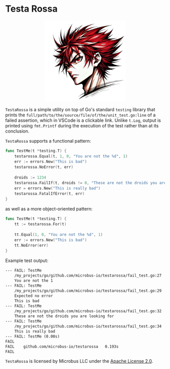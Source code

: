 # Testa Rossa

<p align="center"><img src="testarossa.png" width="256"></p><p></p>

`TestaRossa` is a simple utility on top of Go's standard `testing` library that prints the `full/path/to/the/source/file/of/the/unit_test.go:line` of a failed assertion, which in VSCode is a clickable link. Unlike `t.Log`, output is printed using `fmt.Printf` during the execution of the test rather than at its conclusion.

`TestaRossa` supports a functional pattern:

```go
func TestMe(t *testing.T) {
    testarossa.Equal(t, 1, 0, "You are not the %d", 1)
    err := errors.New("This is bad")
    testarossa.NoError(t, err)

    droids := 1234
    testarossa.FailIf(t, droids != 0, "These are not the droids you are looking for")
    err = errors.New("This is really bad")
    testarossa.FatalIfError(t, err)
}
```

as well as a more object-oriented pattern:

```go
func TestMe(t *testing.T) {
    tt := testarossa.For(t)

    tt.Equal(1, 0, "You are not the %d", 1)
    err := errors.New("This is bad")
    tt.NoError(err)
}
```

Example test output:

```
--- FAIL: TestMe
    /my_projects/go/github.com/microbus-io/testarossa/fail_test.go:27
    You are not the 1
--- FAIL: TestMe
    /my_projects/go/github.com/microbus-io/testarossa/fail_test.go:29
    Expected no error
    This is bad
--- FAIL: TestMe
    /my_projects/go/github.com/microbus-io/testarossa/fail_test.go:32
    These are not the droids you are looking for
--- FAIL: TestMe
    /my_projects/go/github.com/microbus-io/testarossa/fail_test.go:34
    This is really bad
--- FAIL: TestMe (0.00s)
FAIL
FAIL	github.com/microbus-io/testarossa	0.193s
FAIL
```

`TestaRossa` is licensed by Microbus LLC under the [Apache License 2.0](http://www.apache.org/licenses/LICENSE-2.0).

